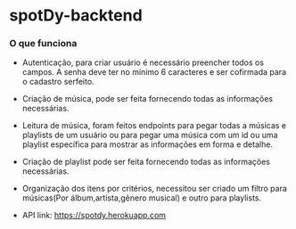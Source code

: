 # spotDy-backtend

### O que funciona
- Autenticação, para criar usuário é necessário preencher todos os campos. A senha deve ter no mínimo 6 caracteres e ser cofirmada para o cadastro serfeito.
- Criação de música, pode ser feita fornecendo todas as informações necessárias.
- Leitura de música, foram feitos endpoints para pegar todas a músicas e playlists de um usuário ou para pegar uma música com um id ou uma playlist específica para mostrar as informações em forma e detalhe.
- Criação de playlist pode ser feita fornecendo todas as informações necessárias.
- Organização dos itens por critérios, necessitou ser criado um filtro para músicas(Por álbum,artista,gênero musical) e outro para playlists.

- API link: https://spotdy.herokuapp.com
